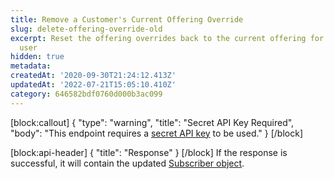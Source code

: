 ```yaml
---
title: Remove a Customer's Current Offering Override
slug: delete-offering-override-old
excerpt: Reset the offering overrides back to the current offering for a specific
  user
hidden: true
metadata:
createdAt: '2020-09-30T21:24:12.413Z'
updatedAt: '2022-07-21T15:05:10.410Z'
category: 646582bdf0760d000b3ac099
---
```

[block:callout]
{
  "type": "warning",
  "title": "Secret API Key Required",
  "body": "This endpoint requires a [secret API key](doc:authentication) to be used."
}
[/block]

[block:api-header]
{
  "title": "Response"
}
[/block]
If the response is successful, it will contain the updated [Subscriber object](ref:subscribers#the-subscriber-object).
